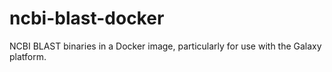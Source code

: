 ncbi-blast-docker
===============

NCBI BLAST binaries in a Docker image, particularly for use with the Galaxy
platform.
